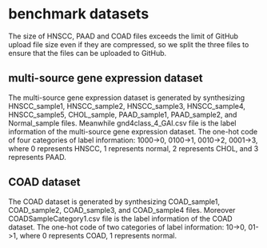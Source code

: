# benchmark datasets
The size of HNSCC, PAAD and COAD files exceeds the limit of GitHub upload file size even if they are compressed, so we split the three files to ensure that the files can be uploaded to GitHub.
## multi-source gene expression dataset
The multi-source gene expression dataset is generated by synthesizing HNSCC_sample1, HNSCC_sample2, HNSCC_sample3, HNSCC_sample4, HNSCC_sample5, CHOL_sample, PAAD_sample1, PAAD_sample2, and Normal_sample files. Meanwhile gnd4class_4_GAI.csv file is the label information of the multi-source gene expression dataset. The one-hot code of four categories of label information: 1000->0, 0100->1, 0010->2, 0001->3, where 0 represents HNSCC, 1 represents normal, 2 represents CHOL, and 3 represents PAAD.
## COAD dataset
The COAD dataset is generated by synthesizing COAD_sample1, COAD_sample2, COAD_sample3, and COAD_sample4 files. Moreover COADSampleCategory1.csv file is the label information of the COAD dataset. The one-hot code of two categories of label information: 10->0, 01->1, where 0 represents COAD, 1 represents normal.
